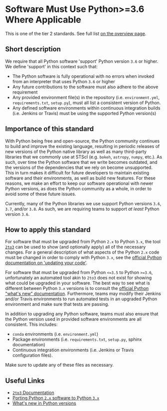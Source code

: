 # Software Must Use Python>=3.6 Where Applicable

This is one of the tier 2 standards. See full list [on the overview page](README.md).

## Short description

We require that all Python software 'support' Python version `3.6` or higher.  We define 'support' in this context such that:

- The Python software is fully operational with no errors when invoked from an interpreter that uses Python `3.6` or higher
- Any future contributions to the software must also adhere to the above requirement
- Any provided environment file(s) in the repository (i.e. `environment.yml`, `requirements.txt`, `setup.py`), must all list a consistent version of Python.
- Any defined software environments within continuous integration builds (i.e. Jenkins or Travis) must be using the supported Python version(s)

## Importance of this standard

With Python being free and open-source, the Python community continues to build and improve the existing language, resulting in periodic releases of new versions of the Python native library as well as many third-party libraries that we commonly use at STScI (e.g. `bokeh`, `astropy`, `numpy`, etc.).  As such, over time the Python software that we write becomes outdated, and the versions of the dependencies that we rely on become unsupported.  This in turn makes it difficult for future developers to maintain existing software and their environments, as well as build new features.  For these reasons, we make an effort to keep our software operational with newer Python versions, as does the Python community as a whole, in order to avoid some of these future issues.

Currently, many of the Python libraries we use support Python versions `3.6`, `3.7`, and/or `3.8`.  As such, we are requiring teams to support _at least_ Python version `3.6`.

## How to apply this standard

For software that must be upgraded from Python `2.x` to Python `3.x`, the tool [`2to3`](https://docs.python.org/2/library/2to3.html) can be used to show (and optionally apply) all of the necessary changes.  For a general description of what aspects of the Python `2.x` code must be changed in order to comply with Python `3.x`, see the [official Python documentation on 'updating your code'](https://docs.python.org/3/howto/pyporting.html#update-your-code).

For software that must be upgraded from Python `<=3.5` to Python `>=3.6`, unfortunately an automated tool akin to `2to3` does not exist for showing what could be upgraded in your software.  The best way to see what is different between Python `3.x` versions is to consult the [official Python "what's new" documentation](https://docs.python.org/3.8/whatsnew/).  Furthermore, teams may modify their Jenkins and/or Travis environments to run automated tests in an upgraded Python environment and make sure that tests are passing.

In addition to upgrading any Python software, teams must also ensure that the Python version used in provided software environments are all consistent.  This includes:

- `conda` environments (i.e. `environment.yml`)
- Package environments (i.e. `requirements.txt`, `setup.py`, sphinx documentation)
- Continuous integration environments (i.e. Jenkins or Travis configuration files).

Make sure to update any of these files as necessary.

## Useful Links

- [`2to3` Documentation](https://docs.python.org/2/library/2to3.html)
- [Porting Python `2.x` software to Python `3.x`](https://docs.python.org/3/howto/pyporting.html#update-your-code)
- [What's new in Python versions](https://docs.python.org/3.8/whatsnew/)
